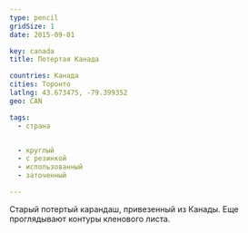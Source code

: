 ```yaml
---
type: pencil
gridSize: 1
date: 2015-09-01

key: canada
title: Потертая Канада

countries: Канада
cities: Торонто
latlng: 43.673475, -79.399352
geo: CAN

tags:
  - страна


  - круглый
  - с резинкой
  - использованный
  - заточенный

---
```


Старый потертый карандаш, привезенный из Канады. Еще проглядывают контуры кленового листа.

